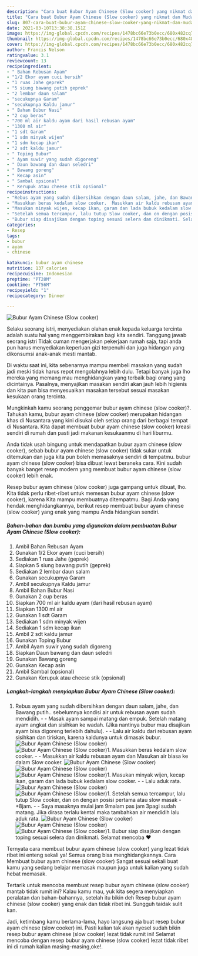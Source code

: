 ```yaml
---
description: "Cara buat Bubur Ayam Chinese (Slow cooker) yang nikmat dan Mudah Dibuat"
title: "Cara buat Bubur Ayam Chinese (Slow cooker) yang nikmat dan Mudah Dibuat"
slug: 807-cara-buat-bubur-ayam-chinese-slow-cooker-yang-nikmat-dan-mudah-dibuat
date: 2021-03-10T13:38:38.151Z
image: https://img-global.cpcdn.com/recipes/1478bc66e73b0ecc/680x482cq70/bubur-ayam-chinese-slow-cooker-foto-resep-utama.jpg
thumbnail: https://img-global.cpcdn.com/recipes/1478bc66e73b0ecc/680x482cq70/bubur-ayam-chinese-slow-cooker-foto-resep-utama.jpg
cover: https://img-global.cpcdn.com/recipes/1478bc66e73b0ecc/680x482cq70/bubur-ayam-chinese-slow-cooker-foto-resep-utama.jpg
author: Francis Nelson
ratingvalue: 3.1
reviewcount: 13
recipeingredient:
- " Bahan Rebusan Ayam"
- "1/2 Ekor ayam cuci bersih"
- "1 ruas Jahe geprek"
- "5 siung bawang putih geprek"
- "2 lembar daun salam"
- "secukupnya Garam"
- "secukupnya Kaldu jamur"
- " Bahan Bubur Nasi"
- "2 cup beras"
- "700 ml air kaldu ayam dari hasil rebusan ayam"
- "1300 ml air"
- "1 sdt Garam"
- "1 sdm minyak wijen"
- "1 sdm kecap ikan"
- "2 sdt kaldu jamur"
- " Toping Bubur"
- " Ayam suwir yang sudah digoreng"
- " Daun bawang dan daun seledri"
- " Bawang goreng"
- " Kecap asin"
- " Sambal opsional"
- " Kerupuk atau cheese stik opsional"
recipeinstructions:
- "Rebus ayam yang sudah dibersihkan dengan daun salam, jahe, dan Bawang putih.. sebelumnya kondisi air untuk rebusan ayam sudah mendidih.  Masak ayam sampai matang dan empuk. Setelah matang ayam angkat dan sisihkan ke wadah. (Jika nantinya bubur mau disajikan ayam bisa digoreng terlebih dahulu).  Lalu air kaldu dari rebusan ayam sisihkan dan tiriskan, karena kaldunya untuk dimasak bubur."
- "Masukkan beras kedalam slow cooker.  Masukkan air kaldu rebusan ayam dan Masukan air biasa ke dalam Slow cooker."
- "Masukan minyak wijen, kecap ikan, garam dan lada bubuk kedalam slow cooker.  Lalu aduk rata."
- "Setelah semua tercampur, lalu tutup Slow cooker, dan on dengan posisi pertama atau slow masak -+8jam.  Saya masaknya mulai jam 9malam pas jam 3pagi sudah matang. Jika dirasa terlalu kental maka tambahkan air mendidih lalu aduk rata."
- "Bubur siap disajikan dengan toping sesuai selera dan dinikmati. Selamat mencoba ❤️"
categories:
- Resep
tags:
- bubur
- ayam
- chinese

katakunci: bubur ayam chinese 
nutrition: 137 calories
recipecuisine: Indonesian
preptime: "PT28M"
cooktime: "PT56M"
recipeyield: "1"
recipecategory: Dinner

---
```



![Bubur Ayam Chinese (Slow cooker)](https://img-global.cpcdn.com/recipes/1478bc66e73b0ecc/680x482cq70/bubur-ayam-chinese-slow-cooker-foto-resep-utama.jpg)

Selaku seorang istri, menyediakan olahan enak kepada keluarga tercinta adalah suatu hal yang menggembirakan bagi kita sendiri. Tanggung jawab seorang istri Tidak cuman mengerjakan pekerjaan rumah saja, tapi anda pun harus menyediakan keperluan gizi terpenuhi dan juga hidangan yang dikonsumsi anak-anak mesti mantab.

Di waktu  saat ini, kita sebenarnya mampu membeli masakan yang sudah jadi meski tidak harus repot mengolahnya lebih dulu. Tetapi banyak juga lho mereka yang memang mau menghidangkan yang terbaik bagi orang yang dicintainya. Pasalnya, menyajikan masakan sendiri akan jauh lebih higienis dan kita pun bisa menyesuaikan masakan tersebut sesuai masakan kesukaan orang tercinta. 



Mungkinkah kamu seorang penggemar bubur ayam chinese (slow cooker)?. Tahukah kamu, bubur ayam chinese (slow cooker) merupakan hidangan khas di Nusantara yang kini disukai oleh setiap orang dari berbagai tempat di Nusantara. Kita dapat membuat bubur ayam chinese (slow cooker) kreasi sendiri di rumah dan pasti jadi makanan kesukaanmu di hari liburmu.

Anda tidak usah bingung untuk mendapatkan bubur ayam chinese (slow cooker), sebab bubur ayam chinese (slow cooker) tidak sukar untuk ditemukan dan juga kita pun boleh memasaknya sendiri di tempatmu. bubur ayam chinese (slow cooker) bisa dibuat lewat beraneka cara. Kini sudah banyak banget resep modern yang membuat bubur ayam chinese (slow cooker) lebih enak.

Resep bubur ayam chinese (slow cooker) juga gampang untuk dibuat, lho. Kita tidak perlu ribet-ribet untuk memesan bubur ayam chinese (slow cooker), karena Kita mampu membuatnya ditempatmu. Bagi Anda yang hendak menghidangkannya, berikut resep membuat bubur ayam chinese (slow cooker) yang enak yang mampu Anda hidangkan sendiri.

<!--inarticleads1-->

##### Bahan-bahan dan bumbu yang digunakan dalam pembuatan Bubur Ayam Chinese (Slow cooker):

1. Ambil  Bahan Rebusan Ayam
1. Gunakan 1/2 Ekor ayam (cuci bersih)
1. Sediakan 1 ruas Jahe (geprek)
1. Siapkan 5 siung bawang putih (geprek)
1. Sediakan 2 lembar daun salam
1. Gunakan secukupnya Garam
1. Ambil secukupnya Kaldu jamur
1. Ambil  Bahan Bubur Nasi
1. Gunakan 2 cup beras
1. Siapkan 700 ml air kaldu ayam (dari hasil rebusan ayam)
1. Siapkan 1300 ml air
1. Gunakan 1 sdt Garam
1. Sediakan 1 sdm minyak wijen
1. Sediakan 1 sdm kecap ikan
1. Ambil 2 sdt kaldu jamur
1. Gunakan  Toping Bubur
1. Ambil  Ayam suwir yang sudah digoreng
1. Siapkan  Daun bawang dan daun seledri
1. Gunakan  Bawang goreng
1. Gunakan  Kecap asin
1. Ambil  Sambal (opsional)
1. Gunakan  Kerupuk atau cheese stik (opsional)




<!--inarticleads2-->

##### Langkah-langkah menyiapkan Bubur Ayam Chinese (Slow cooker):

1. Rebus ayam yang sudah dibersihkan dengan daun salam, jahe, dan Bawang putih.. sebelumnya kondisi air untuk rebusan ayam sudah mendidih. -  - Masak ayam sampai matang dan empuk. Setelah matang ayam angkat dan sisihkan ke wadah. (Jika nantinya bubur mau disajikan ayam bisa digoreng terlebih dahulu). -  - Lalu air kaldu dari rebusan ayam sisihkan dan tiriskan, karena kaldunya untuk dimasak bubur.
<img src="//assets-global.cpcdn.com/assets/icons/button_play-2c75c40dde080a61004c1f40b05d8f140eaff45d7e9e6481dc71c63d2e7c4909.png" alt="Bubur Ayam Chinese (Slow cooker)"><img src="//assets-global.cpcdn.com/assets/icons/button_play-2c75c40dde080a61004c1f40b05d8f140eaff45d7e9e6481dc71c63d2e7c4909.png" alt="Bubur Ayam Chinese (Slow cooker)">1. Masukkan beras kedalam slow cooker. -  - Masukkan air kaldu rebusan ayam dan Masukan air biasa ke dalam Slow cooker.
<img src="//assets-global.cpcdn.com/assets/icons/button_play-2c75c40dde080a61004c1f40b05d8f140eaff45d7e9e6481dc71c63d2e7c4909.png" alt="Bubur Ayam Chinese (Slow cooker)"><img src="//assets-global.cpcdn.com/assets/icons/button_play-2c75c40dde080a61004c1f40b05d8f140eaff45d7e9e6481dc71c63d2e7c4909.png" alt="Bubur Ayam Chinese (Slow cooker)"><img src="//assets-global.cpcdn.com/assets/icons/button_play-2c75c40dde080a61004c1f40b05d8f140eaff45d7e9e6481dc71c63d2e7c4909.png" alt="Bubur Ayam Chinese (Slow cooker)">1. Masukan minyak wijen, kecap ikan, garam dan lada bubuk kedalam slow cooker. -  - Lalu aduk rata.
<img src="//assets-global.cpcdn.com/assets/icons/button_play-2c75c40dde080a61004c1f40b05d8f140eaff45d7e9e6481dc71c63d2e7c4909.png" alt="Bubur Ayam Chinese (Slow cooker)"><img src="//assets-global.cpcdn.com/assets/icons/button_play-2c75c40dde080a61004c1f40b05d8f140eaff45d7e9e6481dc71c63d2e7c4909.png" alt="Bubur Ayam Chinese (Slow cooker)">1. Setelah semua tercampur, lalu tutup Slow cooker, dan on dengan posisi pertama atau slow masak -+8jam. -  - Saya masaknya mulai jam 9malam pas jam 3pagi sudah matang. Jika dirasa terlalu kental maka tambahkan air mendidih lalu aduk rata.
<img src="//assets-global.cpcdn.com/assets/icons/button_play-2c75c40dde080a61004c1f40b05d8f140eaff45d7e9e6481dc71c63d2e7c4909.png" alt="Bubur Ayam Chinese (Slow cooker)"><img src="//assets-global.cpcdn.com/assets/icons/button_play-2c75c40dde080a61004c1f40b05d8f140eaff45d7e9e6481dc71c63d2e7c4909.png" alt="Bubur Ayam Chinese (Slow cooker)"><img src="//assets-global.cpcdn.com/assets/icons/button_play-2c75c40dde080a61004c1f40b05d8f140eaff45d7e9e6481dc71c63d2e7c4909.png" alt="Bubur Ayam Chinese (Slow cooker)">1. Bubur siap disajikan dengan toping sesuai selera dan dinikmati. Selamat mencoba ❤️




Ternyata cara membuat bubur ayam chinese (slow cooker) yang lezat tidak ribet ini enteng sekali ya! Semua orang bisa menghidangkannya. Cara Membuat bubur ayam chinese (slow cooker) Sangat sesuai sekali buat kamu yang sedang belajar memasak maupun juga untuk kalian yang sudah hebat memasak.

Tertarik untuk mencoba membuat resep bubur ayam chinese (slow cooker) mantab tidak rumit ini? Kalau kamu mau, yuk kita segera menyiapkan peralatan dan bahan-bahannya, setelah itu bikin deh Resep bubur ayam chinese (slow cooker) yang enak dan tidak ribet ini. Sungguh taidak sulit kan. 

Jadi, ketimbang kamu berlama-lama, hayo langsung aja buat resep bubur ayam chinese (slow cooker) ini. Pasti kalian tak akan nyesel sudah bikin resep bubur ayam chinese (slow cooker) lezat tidak rumit ini! Selamat mencoba dengan resep bubur ayam chinese (slow cooker) lezat tidak ribet ini di rumah kalian masing-masing,oke!.

